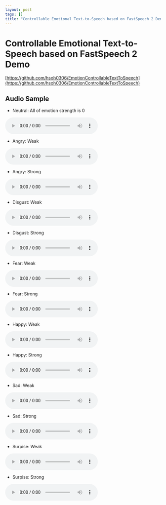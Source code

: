 ```yaml
---
layout: post
tags: []
title: "Controllable Emotional Text-to-Speech based on FastSpeech 2 Demo"
---
```

# Controllable Emotional Text-to-Speech based on FastSpeech 2 Demo

[https://github.com/hsoh0306/EmotionControllableTextToSpeech](https://github.com/hsoh0306/EmotionControllableTextToSpeech)


## Audio Sample

- Neutral: All of emotion strength is 0

<audio controls>
    <source src='/assets/wav/step_100000_acriil_sad_00001772_mel_ang_0.mp3'>
</audio>

- Angry: Weak

<audio controls>
    <source src='/assets/wav/step_100000_acriil_sad_00001772_mel_ang_weak.mp3'>
</audio>

- Angry: Strong

<audio controls>
    <source src='/assets/wav/step_100000_acriil_sad_00001772_mel_ang_strong.mp3'>
</audio>

- Disgust: Weak

<audio controls>
    <source src='/assets/wav/step_100000_acriil_sad_00001772_mel_dis_weak.mp3'>
</audio>

- Disgust: Strong

<audio controls>
    <source src='/assets/wav/step_100000_acriil_sad_00001772_mel_dis_strong.mp3'>
</audio>

- Fear: Weak

<audio controls>
    <source src='/assets/wav/step_100000_acriil_sad_00001772_mel_fea_weak.mp3'>
</audio>

- Fear: Strong

<audio controls>
    <source src='/assets/wav/step_100000_acriil_sad_00001772_mel_fea_strong.mp3'>
</audio>

- Happy: Weak

<audio controls>
    <source src='/assets/wav/step_100000_acriil_sad_00001772_mel_hap_weak.mp3'>
</audio>

- Happy: Strong

<audio controls>
    <source src='/assets/wav/step_100000_acriil_sad_00001772_mel_hap_strong.mp3'>
</audio>

- Sad: Weak

<audio controls>
    <source src='/assets/wav/step_100000_acriil_sad_00001772_mel_sad_weak.mp3'>
</audio>

- Sad: Strong

<audio controls>
    <source src='/assets/wav/step_100000_acriil_sad_00001772_mel_sad_strong.mp3'>
</audio>

- Surpise: Weak

<audio controls>
    <source src='/assets/wav/step_100000_acriil_sad_00001772_mel_sur_weak.mp3'>
</audio>

- Surpise: Strong

<audio controls>
    <source src='/assets/wav/step_100000_acriil_sad_00001772_mel_sur_strong.mp3'>
</audio>
